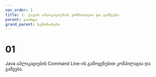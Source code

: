 ```yaml
---
nav_order: 1
title: 1. ჯავას აპლიკაციების კომპილაცია და გაშვება
parent: გიორგი
grand_parent: სემინარები
---
```


# 01

Java აპლიკაციების Command Line-ის გამოყენებით კომპილაცია და გაშვება.
